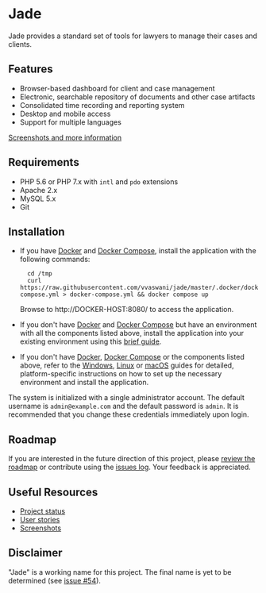# Jade

Jade provides a standard set of tools for lawyers to manage their cases and clients.

## Features

* Browser-based dashboard for client and case management
* Electronic, searchable repository of documents and other case artifacts
* Consolidated time recording and reporting system
* Desktop and mobile access
* Support for multiple languages

[Screenshots and more information](https://www.slideshare.net/vvaswani/jade-10-2017-80571396)

## Requirements

* PHP 5.6 or PHP 7.x with `intl` and `pdo` extensions
* Apache 2.x
* MySQL 5.x
* Git

## Installation

* If you have [Docker](https://docker.com/) and [Docker Compose](https://docs.docker.com/compose/), install the application with the following commands:

		cd /tmp
		curl https://raw.githubusercontent.com/vvaswani/jade/master/.docker/docker-compose.yml > docker-compose.yml && docker compose up

	Browse to http://DOCKER-HOST:8080/ to access the application.

* If you don't have [Docker](https://docker.com/) and [Docker Compose](https://docs.docker.com/compose/) but have an environment with all the components listed above, install the application into your existing environment using this [brief guide](docs/INSTALL_ALL.md).

* If you don't have [Docker](https://docker.com/), [Docker Compose](https://docs.docker.com/compose/) or the components listed above, refer to the [Windows](docs/INSTALL_WINDOWS.md), [Linux](docs/INSTALL_LINUX.md) or [macOS](docs/INSTALL_MACOS.md) guides for detailed, platform-specific instructions on how to set up the necessary environment and install the application.

The system is initialized with a single administrator account. The default username is `admin@example.com` and the default password  is `admin`. It is recommended that you change these credentials immediately upon login.

## Roadmap

If you are interested in the future direction of this project, please [review the roadmap](https://github.com/vvaswani/jade/milestones) or contribute using the [issues log](https://github.com/vvaswani/jade/issues). Your feedback is appreciated.

## Useful Resources

* [Project status](https://waffle.io/vvaswani/jade)
* [User stories](https://github.com/vvaswani/jade/issues?q=is%3Aopen+is%3Aissue+label%3Astory)
* [Screenshots](https://www.slideshare.net/vvaswani/jade-10-2017-80571396)

## Disclaimer

"Jade" is a working name for this project. The final name is yet to be determined (see [issue #54](https://github.com/vvaswani/jade/issues/54)).
